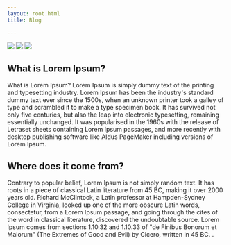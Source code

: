 ```yaml
---
layout: root.html
title: Blog

---
```

<div id="content-left">
<div id="images">
<img id ="img" src="https://i1.wp.com/leblogduneprovinciale.com/wp-content/uploads/2019/09/Madddalena-iles-.3.jpg?w=850&ssl=1">
<img id ="img" src="https://i1.wp.com/leblogduneprovinciale.com/wp-content/uploads/2020/04/georgia-de-lotz-juQWcOiuuPE-unsplash.jpg?w=900&ssl=1">
<img id ="img" src="https://i0.wp.com/leblogduneprovinciale.com/wp-content/uploads/2019/09/Maddalena-fleurs6.jpg?w=850&ssl=1">
</div>

<h2>What is Lorem Ipsum?</h2>
<p id="text-ennui">What is Lorem Ipsum?
Lorem Ipsum is simply dummy text of the printing and typesetting industry. Lorem Ipsum has been the industry's standard dummy text ever since the 1500s, when an unknown printer took a galley of type and scrambled it to make a type specimen book. It has survived not only five centuries, but also the leap into electronic typesetting, remaining essentially unchanged. It was popularised in the 1960s with the release of Letraset sheets containing Lorem Ipsum passages, and more recently with desktop publishing software like Aldus PageMaker including versions of Lorem Ipsum.
</p>
</div>
<!-- The sidebar -->
<div id = "content-right">
<nav class="sidebar">
  <h1>Where does it come from?</h1>
  <p id = "text-blog"> Contrary to popular belief, Lorem Ipsum is not simply random text. It has roots in a piece of classical Latin literature from 45 BC, making it over 2000 years old. Richard McClintock, a Latin professor at Hampden-Sydney College in Virginia, looked up one of the more obscure Latin words, consectetur, from a Lorem Ipsum passage, and going through the cites of the word in classical literature, discovered the undoubtable source. Lorem Ipsum comes from sections 1.10.32 and 1.10.33 of "de Finibus Bonorum et Malorum" (The Extremes of Good and Evil) by Cicero, written in 45 BC. .</p>

</nav>
</div>